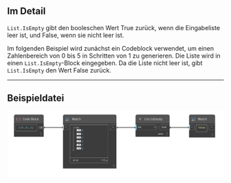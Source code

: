 ## Im Detail
`List.IsEmpty` gibt den booleschen Wert True zurück, wenn die Eingabeliste leer ist, und False, wenn sie nicht leer ist.

Im folgenden Beispiel wird zunächst ein Codeblock verwendet, um einen Zahlenbereich von 0 bis 5 in Schritten von 1 zu generieren. Die Liste wird in einen `List.IsEmpty`-Block eingegeben. Da die Liste nicht leer ist, gibt `List.IsEmpty` den Wert False zurück.
___
## Beispieldatei

![List.IsEmpty](./DSCore.List.IsEmpty_img.jpg)
